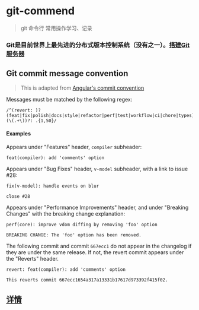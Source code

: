 # git-commend

> git 命令行 常用操作学习、记录

### Git是目前世界上最先进的分布式版本控制系统（没有之一）。[搭建Git服务器](https://bolerolily.github.io/2018/08/02/%E6%90%AD%E5%BB%BAGit%E6%9C%8D%E5%8A%A1%E5%99%A8/)


## Git commit message convention

> This is adapted from [Angular's commit convention](https://github.com/conventional-changelog/conventional-changelog/tree/master/packages/conventional-changelog-angular)

Messages must be matched by the following regex:

```
/^(revert: )?(feat|fix|polish|docs|style|refactor|perf|test|workflow|ci|chore|types)(\(.+\))?: .{1,50}/
```

#### Examples

Appears under "Features" header, `compiler` subheader:

```
feat(compiler): add 'comments' option
```

Appears under "Bug Fixes" header, `v-model` subheader, with a link to issue #28:

```
fix(v-model): handle events on blur

close #28
```

Appears under "Performance Improvements" header, and under "Breaking Changes" with the breaking change explanation:

```
perf(core): improve vdom diffing by removing 'foo' option

BREAKING CHANGE: The 'foo' option has been removed.
```

The following commit and commit `667ecc1` do not appear in the changelog if they are under the same release. If not, the revert commit appears under the "Reverts" header.

```
revert: feat(compiler): add 'comments' option

This reverts commit 667ecc1654a317a13331b17617d973392f415f02.
```

## [详情](https://github.com/hzh100/git-commit-commitizen)

